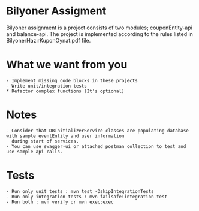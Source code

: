 # Bilyoner Assigment 
Bilyoner assignment is a project consists of two modules; couponEntity-api and balance-api. The project is implemented 
according to the rules listed in BilyonerHazırKuponOynat.pdf file. 

# What we want from you
    - Implement missing code blocks in these projects
    - Write unit/integration tests
    * Refactor complex functions (It's optional)

# Notes 
    - Consider that DBInitializerService classes are populating database with sample eventEntity and user information 
      during start of services.
    - You can use swagger-ui or attached postman collection to test and use sample api calls.
# Tests
    - Run only unit tests : mvn test -DskipIntegrationTests
    - Run only integration tests : mvn failsafe:integration-test
    - Run both : mvn verify or mvn exec:exec